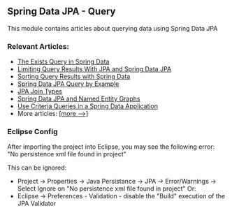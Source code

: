 ## Spring Data JPA - Query

This module contains articles about querying data using Spring Data JPA 

### Relevant Articles: 
- [The Exists Query in Spring Data](https://www.baeldung.com/spring-data-exists-query)
- [Limiting Query Results With JPA and Spring Data JPA](https://www.baeldung.com/jpa-limit-query-results)
- [Sorting Query Results with Spring Data](https://www.baeldung.com/spring-data-sorting)
- [Spring Data JPA Query by Example](https://www.baeldung.com/spring-data-query-by-example)
- [JPA Join Types](https://www.baeldung.com/jpa-join-types)
- [Spring Data JPA and Named Entity Graphs](https://www.baeldung.com/spring-data-jpa-named-entity-graphs)
- [Use Criteria Queries in a Spring Data Application](https://www.baeldung.com/spring-data-criteria-queries)
- More articles: [[more -->]](../spring-data-jpa-query-2)

### Eclipse Config 
After importing the project into Eclipse, you may see the following error:  
"No persistence xml file found in project"

This can be ignored: 
- Project -> Properties -> Java Persistance -> JPA -> Error/Warnings -> Select Ignore on "No persistence xml file found in project"
Or: 
- Eclipse -> Preferences - Validation - disable the "Build" execution of the JPA Validator 
